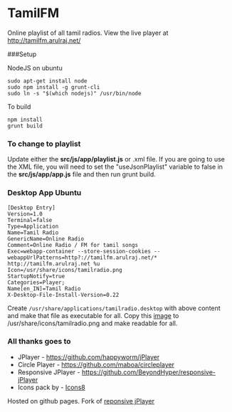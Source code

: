 TamilFM
========

Online playlist of all tamil radios. View the live player at <a href="http://tamilfm.arulraj.net/">http://tamilfm.arulraj.net/</a>


###Setup

NodeJS on ubuntu

```
sudo apt-get install node
sudo npm install -g grunt-cli
sudo ln -s "$(which nodejs)" /usr/bin/node
```

To build

```
npm install
grunt build
```

### To change to playlist

Update either the **src/js/app/playlist.js** or .xml file. If you are going to use the XML file, you will need to set the "useJsonPlaylist" variable to false in the **src/js/app/app.js** file and then run grunt build.


### Desktop App Ubuntu


```
[Desktop Entry]
Version=1.0
Terminal=false
Type=Application
Name=Tamil Radio
GenericName=Online Radio
Comment=Online Radio / FM for tamil songs
Exec=webapp-container --store-session-cookies --webappUrlPatterns=http?://tamilfm.arulraj.net/* http://tamilfm.arulraj.net %u
Icon=/usr/share/icons/tamilradio.png
StartupNotify=true
Categories=Player;
Name[en_IN]=Tamil Radio
X-Desktop-File-Install-Version=0.22
```


Create `/usr/share/applications/tamilradio.desktop` with above content and make that file as executable for all. Copy this <a href="http://tamilfm.arulraj.net/img/favicon-48x48.png">image</a> to /usr/share/icons/tamilradio.png and make readable for all.

### All thanks goes to

* JPlayer - <a href="https://github.com/happyworm/jPlayer">https://github.com/happyworm/jPlayer</a>
* Circle Player - <a href="https://github.com/maboa/circleplayer">https://github.com/maboa/circleplayer</a>
* Responsive JPlayer - <a href="https://github.com/BeyondHyper/responsive-jPlayer">https://github.com/BeyondHyper/responsive-jPlayer</a>
* Icons pack by - <a href="https://icons8.com">Icons8</a>

Hosted on github pages. Fork of <a href="https://github.com/BeyondHyper/responsive-jPlayer">reponsive jPlayer</a>
